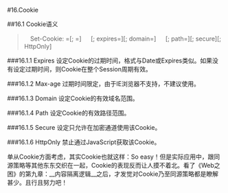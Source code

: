 #16.Cookie

##16.1 Cookie语义

> 　Set-Cookie: =[; =]
>　 [; expires=][; domain=]
>　 [; path=][; secure][; HttpOnly]

###16.1.1 Expires
  设定Cookie的过期时间，格式与Date或Expires类似。如果没有设定过期时间，则Cookie在整个Session周期有效。

###16.1.2 Max-age
  过期时间限定，由于IE浏览器不支持，不建议使用。

###16.1.3 Domain
  设定Cookie的有效域名范围。

###16.1.4 Path
  设定Cookie的有效路径范围。

###16.1.5 Secure
  设定只允许在加密通道使用该Cookie。

###16.1.6 HttpOnly
  禁止通过JavaScript获取该Cookie。

单从Cookie方面考虑，其实Cookie也就这样：So easy！但是实际应用中，跟同源策略等其他东东交织在一起，Cookie的表现反而让人摸不着北。看了《Web之困》的第九章：__内容隔离逻辑__之后，才发觉对Cookie乃至同源策略都是瞭解甚少。且行且努力吧！
